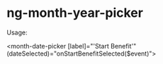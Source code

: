 # ng-month-year-picker

Usage:

<month-date-picker [label]="'Start Benefit'"
        (dateSelected)="onStartBenefitSelected($event)"></month-date-picker>
